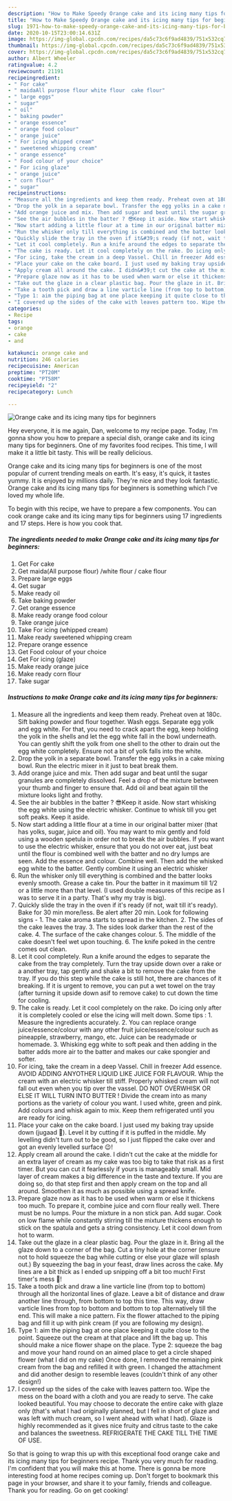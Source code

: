 ```yaml
---
description: "How to Make Speedy Orange cake and its icing many tips for beginners"
title: "How to Make Speedy Orange cake and its icing many tips for beginners"
slug: 1971-how-to-make-speedy-orange-cake-and-its-icing-many-tips-for-beginners
date: 2020-10-15T23:00:14.631Z
image: https://img-global.cpcdn.com/recipes/da5c73c6f9ad4839/751x532cq70/orange-cake-and-its-icing-many-tips-for-beginners-recipe-main-photo.jpg
thumbnail: https://img-global.cpcdn.com/recipes/da5c73c6f9ad4839/751x532cq70/orange-cake-and-its-icing-many-tips-for-beginners-recipe-main-photo.jpg
cover: https://img-global.cpcdn.com/recipes/da5c73c6f9ad4839/751x532cq70/orange-cake-and-its-icing-many-tips-for-beginners-recipe-main-photo.jpg
author: Albert Wheeler
ratingvalue: 4.2
reviewcount: 21191
recipeingredient:
- " For cake"
- " maidaAll purpose flour white flour  cake flour"
- " large eggs"
- " sugar"
- " oil"
- " baking powder"
- " orange essence"
- " orange food colour"
- " orange juice"
- " For icing whipped cream"
- " sweetened whipping cream"
- " orange essence"
- " Food colour of your choice"
- " For icing glaze"
- " orange juice"
- " corn flour"
- " sugar"
recipeinstructions:
- "Measure all the ingredients and keep them ready. Preheat oven at 180c. Sift baking powder and flour together. Wash eggs. Separate egg yolk and egg white. For that, you need to crack apart the egg, keep holding the yolk in the shells and let the egg white fall in the bowl underneath. You can gently shift the yolk from one shell to the other to drain out the egg white completely. Ensure not a bit of yolk falls into the white."
- "Drop the yolk in a separate bowl. Transfer the egg yolks in a cake mixing bowl. Run the electric mixer in it just to beat break them."
- "Add orange juice and mix. Then add sugar and beat until the sugar granules are completely dissolved. Feel a drop of the mixture between your thumb and finger to ensure that. Add oil and beat again till the mixture looks light and frothy."
- "See the air bubbles in the batter ? 😎Keep it aside. Now start whisking the egg white using the electric whisker. Continue to whisk till you get soft peaks. Keep it aside."
- "Now start adding a little flour at a time in our original batter mixer (that has yolks, sugar, juice and oil). You may want to mix gently and fold using a wooden spetula in order not to break the air bubbles. If you want to use the electric whisker, ensure that you do not over eat, just beat until the flour is combined well with the batter and no dry lumps are seen. Add the essence and colour. Combine well. Then add the whisked egg white to the batter. Gently combine it using an electric whisker"
- "Run the whisker only till everything is combined and the batter looks evenly smooth. Grease a cake tin. Pour the batter in it maximum till 1/2 or a little more than that level. (I used double measures of this recipe as I was to serve it in a party. That&#39;s why my tray is big)."
- "Quickly slide the tray in the oven if it&#39;s ready (if not, wait till it&#39;s ready). Bake for 30 min more/less. Be alert after 20 min. Look for following signs - 1. The cake aroma starts to spread in the kitchen. 2. The sides of the cake leaves the tray. 3. The sides look darker than the rest of the cake. 4. The surface of the cake changes colour. 5. The middle of the cake doesn&#39;t feel wet upon touching. 6. The knife poked in the centre comes out clean."
- "Let it cool completely. Run a knife around the edges to separate the cake from the tray completely. Turn the tray upside down over a rake or a another tray, tap gently and shake a bit to remove the cake from the tray. If you do this step while the cake is still hot, there are chances of it breaking. If it is urgent to remove, you can put a wet towel on the tray (after turning it upside down asif to remove cake) to cut down the time for cooling."
- "The cake is ready. Let it cool completely on the rake. Do icing only after it is completely cooled or else the icing will melt down. Some tips : 1. Measure the ingredients accurately. 2. You can replace orange juice/essence/colour with any other fruit juice/essence/colour such as pineapple, strawberry, mango, etc. Juice can be readymade or homemade. 3. Whisking egg white to soft peak and then adding in the batter adds more air to the batter and makes our cake spongier and softer."
- "For icing, take the cream in a deep Vassel. Chill in freezer Add essence. AVOID ADDING ANYOTHER LIQUID LIKE JUICE FOR FLAVOUR. Whip the cream with an electric whisker till stiff. Properly whisked cream will not fall out even when you tip over the vassel. DO NOT OVERWHISK OR ELSE IT WILL TURN INTO BUTTER ! Divide the cream into as many portions as the variety of colour you want. I used white, green and pink. Add colours and whisk again to mix. Keep them refrigerated until you are ready for icing."
- "Place your cake on the cake board. I just used my baking tray upside down (jugaad 🤭). Level it by cutting if it is puffed in the middle. My levelling didn&#39;t turn out to be good, so I just flipped the cake over and got an evenly levelled surface 😉!"
- "Apply cream all around the cake. I didn&#39;t cut the cake at the middle for an extra layer of cream as my cake was too big to take that risk as a first timer. But you can cut it fearlessly if yours is manageably small. Mid layer of cream makes a big difference in the taste and texture. If you are doing so, do that step first and then apply cream on the top and all around. Smoothen it as much as possible using a spread knife."
- "Prepare glaze now as it has to be used when warm or else it thickens too much. To prepare it, combine juice and corn flour really well. There must be no lumps. Pour the mixture in a non stick pan. Add sugar. Cook on low flame while constantly stirring till the mixture thickens enough to stick on the spatula and gets a string consistency. Let it cool down from hot to warm."
- "Take out the glaze in a clear plastic bag. Pour the glaze in it. Bring all the glaze down to a corner of the bag. Cut a tiny hole at the corner (ensure not to hold squeeze the bag while cutting or else your glaze will splash out.) By squeezing the bag in your feast, draw lines across the cake. My lines are a bit thick as I ended up snipping off a bit too much! First timer&#39;s mess 🤭!"
- "Take a tooth pick and draw a line varticle line (from top to bottom) through all the horizontal lines of glaze. Leave a bit of distance and draw another line through, from bottom to top this time. This way, draw varticle lines from top to bottom and bottom to top alternatively till the end. This will make a nice pattern. Fix the flower attached to the piping bag and fill it up with pink cream (if you are following my design)."
- "Type 1: aim the piping bag at one place keeping it quite close to the point. Squeeze out the cream at that place and lift the bag up. This should make a nice flower shape on the place. Type 2: squeeze the bag and move your hand round on an aimed place to get a circle shaped flower (what I did on my cake) Once done, I removed the remaining pink cream from the bag and refilled it with green. I changed the attachment and did another design to resemble leaves (couldn&#39;t think of any other design!)"
- "I covered up the sides of the cake with leaves pattern too. Wipe the mess on the board with a cloth and you are ready to serve. The cake looked beautiful. You may choose to decorate the entire cake with glaze only (that&#39;s what I had originally planned, but I fell in short of glaze and was left with much cream, so I went ahead with what I had). Glaze is highly recommended as it gives nice fruity and citrus taste to the cake and balances the sweetness. REFRIGERATE THE CAKE TILL THE TIME OF USE."
categories:
- Recipe
tags:
- orange
- cake
- and

katakunci: orange cake and 
nutrition: 246 calories
recipecuisine: American
preptime: "PT20M"
cooktime: "PT58M"
recipeyield: "2"
recipecategory: Lunch

---
```



![Orange cake and its icing many tips for beginners](https://img-global.cpcdn.com/recipes/da5c73c6f9ad4839/751x532cq70/orange-cake-and-its-icing-many-tips-for-beginners-recipe-main-photo.jpg)

Hey everyone, it is me again, Dan, welcome to my recipe page. Today, I'm gonna show you how to prepare a special dish, orange cake and its icing many tips for beginners. One of my favorites food recipes. This time, I will make it a little bit tasty. This will be really delicious.



Orange cake and its icing many tips for beginners is one of the most popular of current trending meals on earth. It's easy, it's quick, it tastes yummy. It is enjoyed by millions daily. They're nice and they look fantastic. Orange cake and its icing many tips for beginners is something which I've loved my whole life.


To begin with this recipe, we have to prepare a few components. You can cook orange cake and its icing many tips for beginners using 17 ingredients and 17 steps. Here is how you cook that.

<!--inarticleads1-->

##### The ingredients needed to make Orange cake and its icing many tips for beginners:

1. Get  For cake
1. Get  maida(All purpose flour) /white flour / cake flour
1. Prepare  large eggs
1. Get  sugar
1. Make ready  oil
1. Take  baking powder
1. Get  orange essence
1. Make ready  orange food colour
1. Take  orange juice
1. Take  For icing (whipped cream)
1. Make ready  sweetened whipping cream
1. Prepare  orange essence
1. Get  Food colour of your choice
1. Get  For icing (glaze)
1. Make ready  orange juice
1. Make ready  corn flour
1. Take  sugar




<!--inarticleads2-->

##### Instructions to make Orange cake and its icing many tips for beginners:

1. Measure all the ingredients and keep them ready. Preheat oven at 180c. Sift baking powder and flour together. Wash eggs. Separate egg yolk and egg white. For that, you need to crack apart the egg, keep holding the yolk in the shells and let the egg white fall in the bowl underneath. You can gently shift the yolk from one shell to the other to drain out the egg white completely. Ensure not a bit of yolk falls into the white.
1. Drop the yolk in a separate bowl. Transfer the egg yolks in a cake mixing bowl. Run the electric mixer in it just to beat break them.
1. Add orange juice and mix. Then add sugar and beat until the sugar granules are completely dissolved. Feel a drop of the mixture between your thumb and finger to ensure that. Add oil and beat again till the mixture looks light and frothy.
1. See the air bubbles in the batter ? 😎Keep it aside. Now start whisking the egg white using the electric whisker. Continue to whisk till you get soft peaks. Keep it aside.
1. Now start adding a little flour at a time in our original batter mixer (that has yolks, sugar, juice and oil). You may want to mix gently and fold using a wooden spetula in order not to break the air bubbles. If you want to use the electric whisker, ensure that you do not over eat, just beat until the flour is combined well with the batter and no dry lumps are seen. Add the essence and colour. Combine well. Then add the whisked egg white to the batter. Gently combine it using an electric whisker
1. Run the whisker only till everything is combined and the batter looks evenly smooth. Grease a cake tin. Pour the batter in it maximum till 1/2 or a little more than that level. (I used double measures of this recipe as I was to serve it in a party. That&#39;s why my tray is big).
1. Quickly slide the tray in the oven if it&#39;s ready (if not, wait till it&#39;s ready). Bake for 30 min more/less. Be alert after 20 min. Look for following signs - 1. The cake aroma starts to spread in the kitchen. 2. The sides of the cake leaves the tray. 3. The sides look darker than the rest of the cake. 4. The surface of the cake changes colour. 5. The middle of the cake doesn&#39;t feel wet upon touching. 6. The knife poked in the centre comes out clean.
1. Let it cool completely. Run a knife around the edges to separate the cake from the tray completely. Turn the tray upside down over a rake or a another tray, tap gently and shake a bit to remove the cake from the tray. If you do this step while the cake is still hot, there are chances of it breaking. If it is urgent to remove, you can put a wet towel on the tray (after turning it upside down asif to remove cake) to cut down the time for cooling.
1. The cake is ready. Let it cool completely on the rake. Do icing only after it is completely cooled or else the icing will melt down. Some tips : 1. Measure the ingredients accurately. 2. You can replace orange juice/essence/colour with any other fruit juice/essence/colour such as pineapple, strawberry, mango, etc. Juice can be readymade or homemade. 3. Whisking egg white to soft peak and then adding in the batter adds more air to the batter and makes our cake spongier and softer.
1. For icing, take the cream in a deep Vassel. Chill in freezer Add essence. AVOID ADDING ANYOTHER LIQUID LIKE JUICE FOR FLAVOUR. Whip the cream with an electric whisker till stiff. Properly whisked cream will not fall out even when you tip over the vassel. DO NOT OVERWHISK OR ELSE IT WILL TURN INTO BUTTER ! Divide the cream into as many portions as the variety of colour you want. I used white, green and pink. Add colours and whisk again to mix. Keep them refrigerated until you are ready for icing.
1. Place your cake on the cake board. I just used my baking tray upside down (jugaad 🤭). Level it by cutting if it is puffed in the middle. My levelling didn&#39;t turn out to be good, so I just flipped the cake over and got an evenly levelled surface 😉!
1. Apply cream all around the cake. I didn&#39;t cut the cake at the middle for an extra layer of cream as my cake was too big to take that risk as a first timer. But you can cut it fearlessly if yours is manageably small. Mid layer of cream makes a big difference in the taste and texture. If you are doing so, do that step first and then apply cream on the top and all around. Smoothen it as much as possible using a spread knife.
1. Prepare glaze now as it has to be used when warm or else it thickens too much. To prepare it, combine juice and corn flour really well. There must be no lumps. Pour the mixture in a non stick pan. Add sugar. Cook on low flame while constantly stirring till the mixture thickens enough to stick on the spatula and gets a string consistency. Let it cool down from hot to warm.
1. Take out the glaze in a clear plastic bag. Pour the glaze in it. Bring all the glaze down to a corner of the bag. Cut a tiny hole at the corner (ensure not to hold squeeze the bag while cutting or else your glaze will splash out.) By squeezing the bag in your feast, draw lines across the cake. My lines are a bit thick as I ended up snipping off a bit too much! First timer&#39;s mess 🤭!
1. Take a tooth pick and draw a line varticle line (from top to bottom) through all the horizontal lines of glaze. Leave a bit of distance and draw another line through, from bottom to top this time. This way, draw varticle lines from top to bottom and bottom to top alternatively till the end. This will make a nice pattern. Fix the flower attached to the piping bag and fill it up with pink cream (if you are following my design).
1. Type 1: aim the piping bag at one place keeping it quite close to the point. Squeeze out the cream at that place and lift the bag up. This should make a nice flower shape on the place. Type 2: squeeze the bag and move your hand round on an aimed place to get a circle shaped flower (what I did on my cake) Once done, I removed the remaining pink cream from the bag and refilled it with green. I changed the attachment and did another design to resemble leaves (couldn&#39;t think of any other design!)
1. I covered up the sides of the cake with leaves pattern too. Wipe the mess on the board with a cloth and you are ready to serve. The cake looked beautiful. You may choose to decorate the entire cake with glaze only (that&#39;s what I had originally planned, but I fell in short of glaze and was left with much cream, so I went ahead with what I had). Glaze is highly recommended as it gives nice fruity and citrus taste to the cake and balances the sweetness. REFRIGERATE THE CAKE TILL THE TIME OF USE.




So that is going to wrap this up with this exceptional food orange cake and its icing many tips for beginners recipe. Thank you very much for reading. I'm confident that you will make this at home. There is gonna be more interesting food at home recipes coming up. Don't forget to bookmark this page in your browser, and share it to your family, friends and colleague. Thank you for reading. Go on get cooking!
